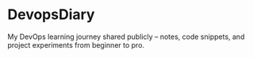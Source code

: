 # DevopsDiary
My DevOps learning journey shared publicly – notes, code snippets, and project experiments from beginner to pro.
